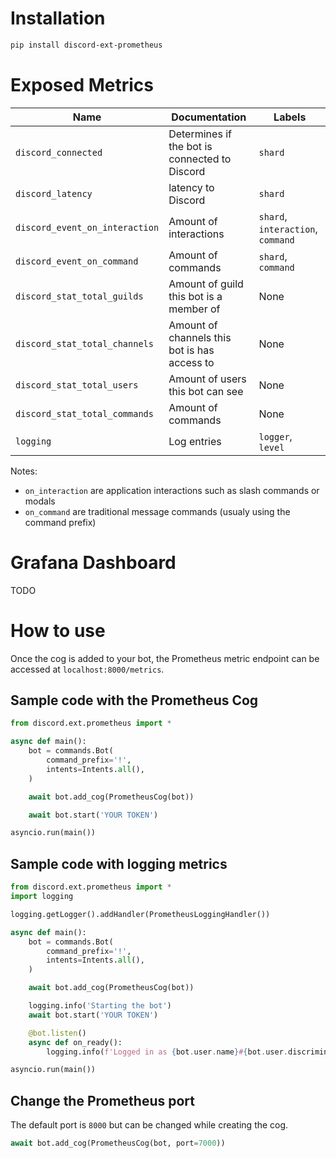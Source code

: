# Installation

```bash
pip install discord-ext-prometheus
```

# Exposed Metrics

| Name                           | Documentation                                 | Labels                            |
|--------------------------------|-----------------------------------------------|-----------------------------------|
| `discord_connected`            | Determines if the bot is connected to Discord | `shard`                           |
| `discord_latency`              | latency to Discord                            | `shard`                           |
| `discord_event_on_interaction` | Amount of interactions                        | `shard`, `interaction`, `command` |
| `discord_event_on_command`     | Amount of commands                            | `shard`, `command`                |
| `discord_stat_total_guilds`    | Amount of guild this bot is a member of       | None                              |
| `discord_stat_total_channels`  | Amount of channels this bot is has access to  | None                              |
| `discord_stat_total_users`     | Amount of users this bot can see              | None                              |
| `discord_stat_total_commands`  | Amount of commands                            | None                              |
| `logging`                      | Log entries                                   | `logger`, `level`                 |

Notes:
- `on_interaction` are application interactions such as slash commands or modals
- `on_command` are traditional message commands (usualy using the command prefix)

# Grafana Dashboard

TODO

# How to use

Once the cog is added to your bot, the Prometheus metric endpoint can be accessed
at `localhost:8000/metrics`.

## Sample code with the Prometheus Cog

```python
from discord.ext.prometheus import *

async def main():
	bot = commands.Bot(
		command_prefix='!',
		intents=Intents.all(),
	)

	await bot.add_cog(PrometheusCog(bot))

	await bot.start('YOUR TOKEN')

asyncio.run(main())
```

## Sample code with logging metrics

```python
from discord.ext.prometheus import *
import logging

logging.getLogger().addHandler(PrometheusLoggingHandler())

async def main():
	bot = commands.Bot(
		command_prefix='!',
		intents=Intents.all(),
	)

	await bot.add_cog(PrometheusCog(bot))

	logging.info('Starting the bot')
	await bot.start('YOUR TOKEN')

	@bot.listen()
	async def on_ready():
		logging.info(f'Logged in as {bot.user.name}#{bot.user.discriminator}')

asyncio.run(main())
```

## Change the Prometheus port

The default port is `8000` but can be changed while creating the cog.

```python
await bot.add_cog(PrometheusCog(bot, port=7000))
```